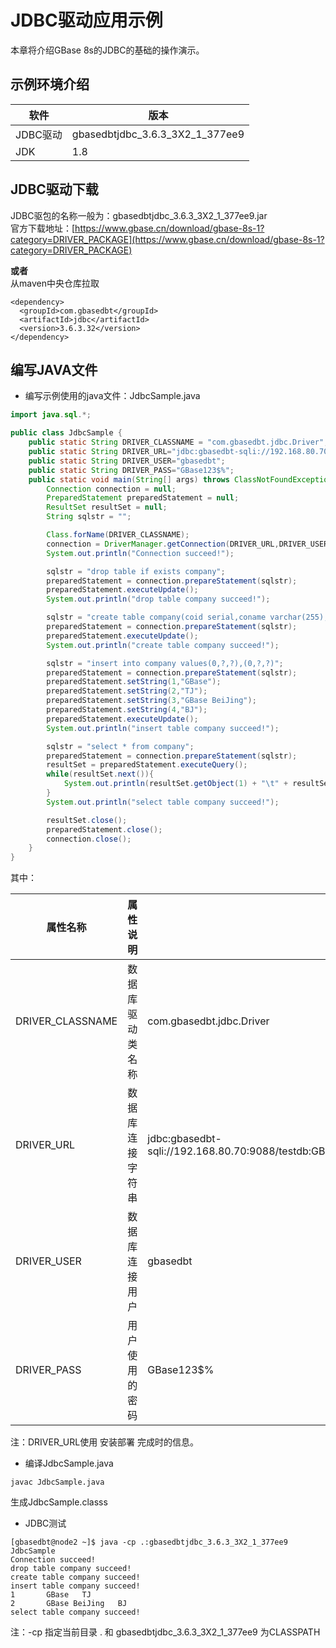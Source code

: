 # JDBC驱动应用示例  
本章将介绍GBase 8s的JDBC的基础的操作演示。  

## 示例环境介绍  

| 软件 | 版本 |
| --- | --- |
| JDBC驱动 | gbasedbtjdbc_3.6.3_3X2_1_377ee9 |
| JDK | 1.8 |

## JDBC驱动下载  
JDBC驱包的名称一般为：gbasedbtjdbc_3.6.3_3X2_1_377ee9.jar  
官方下载地址：[https://www.gbase.cn/download/gbase-8s-1?category=DRIVER_PACKAGE](https://www.gbase.cn/download/gbase-8s-1?category=DRIVER_PACKAGE)  

**或者**  
从maven中央仓库拉取  
```text
<dependency>
  <groupId>com.gbasedbt</groupId>
  <artifactId>jdbc</artifactId>
  <version>3.6.3.32</version>
</dependency>
```


## 编写JAVA文件  

- 编写示例使用的java文件：JdbcSample.java  

```java  
import java.sql.*;

public class JdbcSample {
    public static String DRIVER_CLASSNAME = "com.gbasedbt.jdbc.Driver";
    public static String DRIVER_URL="jdbc:gbasedbt-sqli://192.168.80.70:9088/testdb:GBASEDBTSERVER=gbase01;DB_LOCALE=zh_CN.utf8;CLIENT_LOCALE=zh_CN.utf8;IFX_LOCK_MODE_WAIT=10";
    public static String DRIVER_USER="gbasedbt";
    public static String DRIVER_PASS="GBase123$%";
    public static void main(String[] args) throws ClassNotFoundException, SQLException {
        Connection connection = null;
        PreparedStatement preparedStatement = null;
        ResultSet resultSet = null;
        String sqlstr = "";

        Class.forName(DRIVER_CLASSNAME);
        connection = DriverManager.getConnection(DRIVER_URL,DRIVER_USER,DRIVER_PASS);
        System.out.println("Connection succeed!");

        sqlstr = "drop table if exists company";
        preparedStatement = connection.prepareStatement(sqlstr);
        preparedStatement.executeUpdate();
        System.out.println("drop table company succeed!");

        sqlstr = "create table company(coid serial,coname varchar(255),coaddr varchar(255), primary key(coid))";
        preparedStatement = connection.prepareStatement(sqlstr);
        preparedStatement.executeUpdate();
        System.out.println("create table company succeed!");

        sqlstr = "insert into company values(0,?,?),(0,?,?)";
        preparedStatement = connection.prepareStatement(sqlstr);
        preparedStatement.setString(1,"GBase");
        preparedStatement.setString(2,"TJ");
        preparedStatement.setString(3,"GBase BeiJing");
        preparedStatement.setString(4,"BJ");
        preparedStatement.executeUpdate();
        System.out.println("insert table company succeed!");

        sqlstr = "select * from company";
        preparedStatement = connection.prepareStatement(sqlstr);
        resultSet = preparedStatement.executeQuery();
        while(resultSet.next()){
            System.out.println(resultSet.getObject(1) + "\t" + resultSet.getObject(2) + "\t" + resultSet.getObject(3));
        }
        System.out.println("select table company succeed!");

        resultSet.close();
        preparedStatement.close();
        connection.close();
    }
}
```

其中：  

| **属性名称** | **属性说明** | **示例值** |
| --- | --- | --- |
| DRIVER_CLASSNAME | 数据库驱动类名称 | com.gbasedbt.jdbc.Driver |
| DRIVER_URL | 数据库连接字符串 | jdbc:gbasedbt-sqli://192.168.80.70:9088/testdb:GBASEDBTSERVER=gbase01;DB_LOCALE=zh_CN.utf8;CLIENT_LOCALE=zh_CN.utf8;IFX_LOCK_MODE_WAIT=10 |
| DRIVER_USER | 数据库连接用户 | gbasedbt |
| DRIVER_PASS | 用户使用的密码 | GBase123$% |

注：DRIVER_URL使用 安装部署 完成时的信息。  

- 编译JdbcSample.java  

```shell
javac JdbcSample.java
```

生成JdbcSample.classs

- JDBC测试  

```text
[gbasedbt@node2 ~]$ java -cp .:gbasedbtjdbc_3.6.3_3X2_1_377ee9 JdbcSample
Connection succeed!
drop table company succeed!
create table company succeed!
insert table company succeed!
1       GBase   TJ
2       GBase BeiJing   BJ
select table company succeed!
```

注：-cp 指定当前目录 . 和 gbasedbtjdbc_3.6.3_3X2_1_377ee9 为CLASSPATH  
